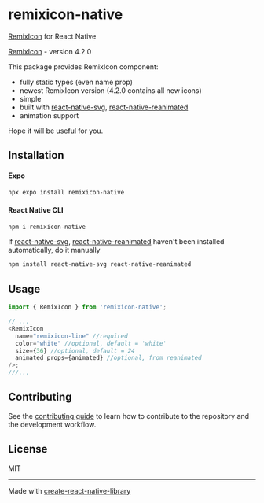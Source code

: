 # remixicon-native

[RemixIcon](https://remixicon.com/) for React Native

[RemixIcon](https://remixicon.com/) - version 4.2.0

This package provides RemixIcon component:

- fully static types (even name prop)
- newest RemixIcon version (4.2.0 contains all new icons)
- simple
- built with [react-native-svg](https://github.com/software-mansion/react-native-svg), [react-native-reanimated](https://github.com/software-mansion/react-native-reanimated)
- animation support

Hope it will be useful for you.

## Installation

#### Expo

```sh
npx expo install remixicon-native
```

#### React Native CLI

```sh
npm i remixicon-native
```

If [react-native-svg](https://github.com/software-mansion/react-native-svg), [react-native-reanimated](https://github.com/software-mansion/react-native-reanimated) haven't been installed automatically, do it manually

```sh
npm install react-native-svg react-native-reanimated
```

## Usage

```js
import { RemixIcon } from 'remixicon-native';

// ...
<RemixIcon
  name="remixicon-line" //required
  color="white" //optional, default = 'white'
  size={36} //optional, default = 24
  animated_props={animated} //optional, from reanimated
/>;
///...
```

## Contributing

See the [contributing guide](CONTRIBUTING.md) to learn how to contribute to the repository and the development workflow.

## License

MIT

---

Made with [create-react-native-library](https://github.com/callstack/react-native-builder-bob)
